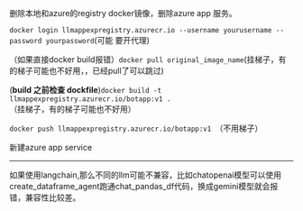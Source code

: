 删除本地和azure的registry docker镜像，删除azure app 服务。

`docker login llmappexpregistry.azurecr.io --username yourusername --password yourpassword`(可能 要开代理)

（如果直接docker build报错）`docker pull original_image_name`(挂梯子，有的梯子可能也不好用，，已经pull了可以跳过)



(**build 之前检查 dockfile**)`docker build -t llmappexpregistry.azurecr.io/botapp:v1 .`（挂梯子，有的梯子可能也不好用）

 `docker push llmappexpregistry.azurecr.io/botapp:v1 `（不用梯子）

新建azure app service 



------

如果使用langchain,那么不同的llm可能不兼容，比如chatopenai模型可以使用create_dataframe_agent跑通chat_pandas_df代码，换成gemini模型就会报错，兼容性比较差。
